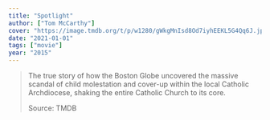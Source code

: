 ```yaml
---
title: "Spotlight"
author: ["Tom McCarthy"]
cover: "https://image.tmdb.org/t/p/w1280/gWkgMnIsd8Od7iyhEEKL5G4Qq6J.jpg"
date: "2021-01-01"
tags: ["movie"]
year: "2015"
---
```


> The true story of how the Boston Globe uncovered the massive scandal of child molestation and cover-up within the local Catholic Archdiocese, shaking the entire Catholic Church to its core.
>
> Source: TMDB
